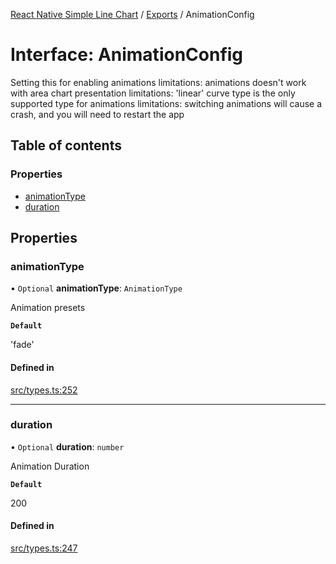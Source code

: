 [React Native Simple Line Chart](../README.md) / [Exports](../modules.md) / AnimationConfig

# Interface: AnimationConfig

Setting this for enabling animations
limitations: animations doesn't work with area chart presentation
limitations: 'linear' curve type is the only supported type for animations
limitations: switching animations will cause a crash, and you will need to restart the app

## Table of contents

### Properties

- [animationType](AnimationConfig.md#animationtype)
- [duration](AnimationConfig.md#duration)

## Properties

### animationType

• `Optional` **animationType**: `AnimationType`

Animation presets

**`Default`**

'fade'

#### Defined in

[src/types.ts:252](https://github.com/Malaa-tech/react-native-simple-line-chart/blob/d8bd645/src/types.ts#L252)

___

### duration

• `Optional` **duration**: `number`

Animation Duration

**`Default`**

200

#### Defined in

[src/types.ts:247](https://github.com/Malaa-tech/react-native-simple-line-chart/blob/d8bd645/src/types.ts#L247)
